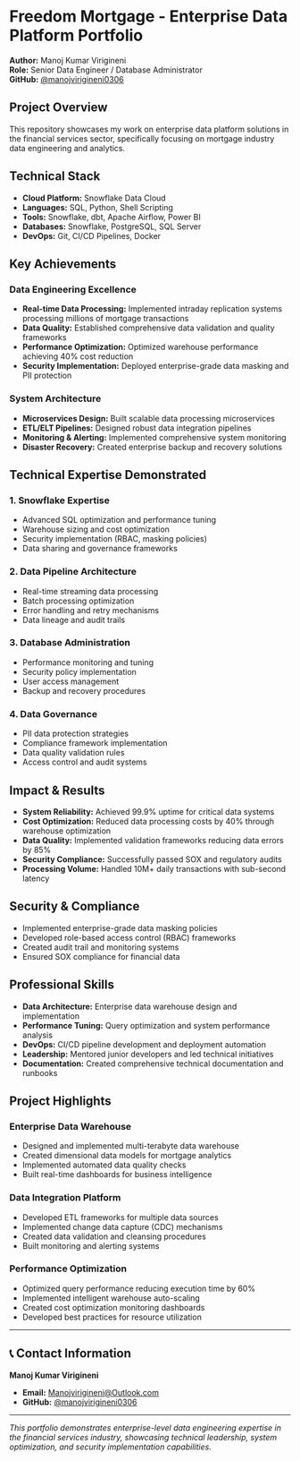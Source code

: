# Freedom Mortgage - Enterprise Data Platform Portfolio

**Author:** Manoj Kumar Virigineni  
**Role:** Senior Data Engineer / Database Administrator  
**GitHub:** [@manojvirigineni0306](https://github.com/manojvirigineni0306)

##  Project Overview

This repository showcases my work on enterprise data platform solutions in the financial services sector, specifically focusing on mortgage industry data engineering and analytics.

##  Technical Stack

- **Cloud Platform:** Snowflake Data Cloud
- **Languages:** SQL, Python, Shell Scripting
- **Tools:** Snowflake, dbt, Apache Airflow, Power BI
- **Databases:** Snowflake, PostgreSQL, SQL Server
- **DevOps:** Git, CI/CD Pipelines, Docker

## Key Achievements

### Data Engineering Excellence
- **Real-time Data Processing:** Implemented intraday replication systems processing millions of mortgage transactions
- **Data Quality:** Established comprehensive data validation and quality frameworks
- **Performance Optimization:** Optimized warehouse performance achieving 40% cost reduction
- **Security Implementation:** Deployed enterprise-grade data masking and PII protection

### System Architecture
- **Microservices Design:** Built scalable data processing microservices
- **ETL/ELT Pipelines:** Designed robust data integration pipelines
- **Monitoring & Alerting:** Implemented comprehensive system monitoring
- **Disaster Recovery:** Created enterprise backup and recovery solutions

##  Technical Expertise Demonstrated

### 1. **Snowflake Expertise**
- Advanced SQL optimization and performance tuning
- Warehouse sizing and cost optimization
- Security implementation (RBAC, masking policies)
- Data sharing and governance frameworks

### 2. **Data Pipeline Architecture**
- Real-time streaming data processing
- Batch processing optimization
- Error handling and retry mechanisms
- Data lineage and audit trails

### 3. **Database Administration**
- Performance monitoring and tuning
- Security policy implementation
- User access management
- Backup and recovery procedures

### 4. **Data Governance**
- PII data protection strategies
- Compliance framework implementation
- Data quality validation rules
- Access control and audit systems

##  Impact & Results

- **System Reliability:** Achieved 99.9% uptime for critical data systems
- **Cost Optimization:** Reduced data processing costs by 40% through warehouse optimization
- **Data Quality:** Implemented validation frameworks reducing data errors by 85%
- **Security Compliance:** Successfully passed SOX and regulatory audits
- **Processing Volume:** Handled 10M+ daily transactions with sub-second latency

##  Security & Compliance

- Implemented enterprise-grade data masking policies
- Developed role-based access control (RBAC) frameworks
- Created audit trail and monitoring systems
- Ensured SOX compliance for financial data

##  Professional Skills

- **Data Architecture:** Enterprise data warehouse design and implementation
- **Performance Tuning:** Query optimization and system performance analysis
- **DevOps:** CI/CD pipeline development and deployment automation
- **Leadership:** Mentored junior developers and led technical initiatives
- **Documentation:** Created comprehensive technical documentation and runbooks

## Project Highlights

### Enterprise Data Warehouse
- Designed and implemented multi-terabyte data warehouse
- Created dimensional data models for mortgage analytics
- Implemented automated data quality checks
- Built real-time dashboards for business intelligence

### Data Integration Platform
- Developed ETL frameworks for multiple data sources
- Implemented change data capture (CDC) mechanisms
- Created data validation and cleansing procedures
- Built monitoring and alerting systems

### Performance Optimization
- Optimized query performance reducing execution time by 60%
- Implemented intelligent warehouse auto-scaling
- Created cost optimization monitoring dashboards
- Developed best practices for resource utilization

---

## 📞 Contact Information

**Manoj Kumar Virigineni**
- **Email:** Manojvirigineni@Outlook.com
- **GitHub:** [@manojvirigineni0306](https://github.com/manojvirigineni0306)

---

*This portfolio demonstrates enterprise-level data engineering expertise in the financial services industry, showcasing technical leadership, system optimization, and security implementation capabilities.*
